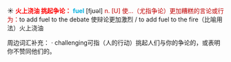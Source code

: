 ☀ <font color="red">**火上浇油 挑起争论：**</font>
<font color="sky blue">**fuel**</font> [fjʊəl] 
<font color="#c00000">n. [U] 使…（尤指争论）更加糟糕的言论或行为：</font>to add fuel to the debate 使辩论更加激烈 / to add fuel to the fire（比喻用法）火上浇油

周边词汇补充：
· challenging可指（人的行动）挑起人们与你的争论的，或表明你不赞同他们的。
